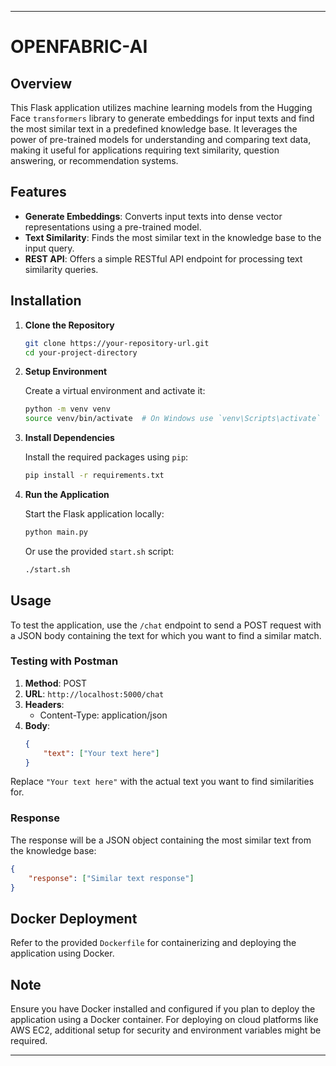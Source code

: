 
---

# OPENFABRIC-AI 

## Overview
This Flask application utilizes machine learning models from the Hugging Face `transformers` library to generate embeddings for input texts and find the most similar text in a predefined knowledge base. It leverages the power of pre-trained models for understanding and comparing text data, making it useful for applications requiring text similarity, question answering, or recommendation systems.

## Features
- **Generate Embeddings**: Converts input texts into dense vector representations using a pre-trained model.
- **Text Similarity**: Finds the most similar text in the knowledge base to the input query.
- **REST API**: Offers a simple RESTful API endpoint for processing text similarity queries.

## Installation

1. **Clone the Repository**

    ```bash
    git clone https://your-repository-url.git
    cd your-project-directory
    ```

2. **Setup Environment**

    Create a virtual environment and activate it:

    ```bash
    python -m venv venv
    source venv/bin/activate  # On Windows use `venv\Scripts\activate`
    ```

3. **Install Dependencies**

    Install the required packages using `pip`:

    ```bash
    pip install -r requirements.txt
    ```

4. **Run the Application**

    Start the Flask application locally:

    ```bash
    python main.py
    ```

    Or use the provided `start.sh` script:

    ```bash
    ./start.sh
    ```

## Usage

To test the application, use the `/chat` endpoint to send a POST request with a JSON body containing the text for which you want to find a similar match.

### Testing with Postman

1. **Method**: POST
2. **URL**: `http://localhost:5000/chat`
3. **Headers**:
    - Content-Type: application/json
4. **Body**:
    ```json
    {
        "text": ["Your text here"]
    }
    ```

Replace `"Your text here"` with the actual text you want to find similarities for.

### Response

The response will be a JSON object containing the most similar text from the knowledge base:

```json
{
    "response": ["Similar text response"]
}
```

## Docker Deployment

Refer to the provided `Dockerfile` for containerizing and deploying the application using Docker.

## Note

Ensure you have Docker installed and configured if you plan to deploy the application using a Docker container. For deploying on cloud platforms like AWS EC2, additional setup for security and environment variables might be required.

---
